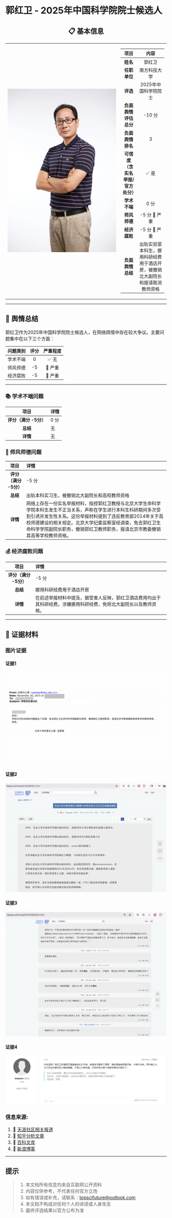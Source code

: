 # 郭红卫 - 2025年中国科学院院士候选人

<div align="center">

## 📋 基本信息

<table>
<tr>
<td width="70%" align="center">


<img src="../images/3_kexue_guohongwei/3_ip.jpg" alt="照片" width="400%">



</td>
<td width="30%">

|         **项目**          |               **内容**                |
|:-----------------------:|:-----------------------------------:|
|         **姓名**          |                 郭红卫                 |
|        **任职单位**         |               南方科技大学                |
|         **评选**          |            2025年中国科学院院士             |
|      **负面舆情评估总分**       |                -10 分                |
|       **负面舆情排名**        |                  3                  |
| **可信度<br>（含实名举报/官方处分）** |                 ✅ 是                 |
|        **学术不端**         |                 0 分                 |
|        **师风师德**         |             -5 分 🔴 严重              |
|        **经济腐败**         |             -5 分 🔴 严重              |
|       **负面舆情总结**        | 出轨实验室本科生，挪用科研经费用于酒店开房，被撤销北大副院长和报请取消教师资格 |

</td>
</tr>
</table>
</div>

---

## 🔭 舆情总结

郭红卫作为2025年中国科学院院士候选人，在网络舆情中存在较大争议。主要问题集中在以下三个方面：

| 问题类别 | 评分 | 严重程度 |
|:---:|:---:|:---:|
| 学术不端 | 0 | ✅ 无 |
| 师风师德 | -5 | 🔴 严重 |
| 经济腐败 | -5 | 🔴 严重 |

---

### 📚 学术不端问题

|       项目       | 详情                                       |
|:--------------:|:-----------------------------------------|
| **评分（满分 -5分）** | 0 分                                      |
|     **总结**     | 无                     |
|     **详情**     | 无 |




### 👥 师风师德问题


|       项目       | 详情                                       |
|:--------------:|:-----------------------------------------|
| **评分（满分 -5分）** | -5 分                                      |
|     **总结**     | 出轨本科实习生，被撤销北大副院长和高校教师资格                     |
|     **详情**     | 网络上存在一份实名举报材料，指控郭红卫教授与北京大学生命科学学院本科生发生不正当关系，声称在学生进行本科生科研期间多次受到引诱并发生性关系。这份举报材料提到了违反教育部2014年关于高校师德建设的相关规定。北京大学纪委监察室经调查，免去郭红卫生命科学学院副院长职务，撤销郭红卫教师职务，报请北京市教委撤销其高等学校教师资格。 |



### 💰 经济腐败问题

|       项目       | 详情                                       |
|:--------------:|:-----------------------------------------|
| **评分（满分 -5分）** | -5 分                                      |
|     **总结**     | 挪用科研经费用于酒店开房                     |
|     **详情**     | 在前述举报材料中提及，据受害人反映，郭红卫酒店费用均出于其科研经费。涉嫌挪用科研经费，免除北大副院长以及教师资格。 |


---

## 📎 证据材料

### 图片证据

#### 证据1 
![证据1](../images/3_kexue_guohongwei/3_p1.png)

#### 证据2
![证据2](../images/3_kexue_guohongwei/3_p2.png)

#### 证据3 
![证据3](../images/3_kexue_guohongwei/3_p3.png)

#### 证据4 
![证据4](../images/3_kexue_guohongwei/3_p4.png)


### 信息来源:

1. 🔗 [天涯社区相关报道](https://tianya.cv/thread/0/12539835/1.html)
2. 🔗 [知乎分析文章](https://www.zhihu.com/question/38901048)
3. 🔗 [百科文库](https://www.bkwk.cn/article/jmbdghwsjsnxzxyllzy-a19893972.html)
4. 🔗 [新浪博客](https://blog.sina.com.cn/s/blog_637716960102wmax.html)
 
---

## 提示

> 
> 1. 本文档所有信息均来自互联网公开资料
> 2. 内容仅供参考，不代表任何官方立场
> 3. 如有错误或补充，请联系：topscifuture@outlook.com
> 4. 本文档不构成对任何个人的诽谤或人身攻击
> 5. 最终评选结果以官方公布为准